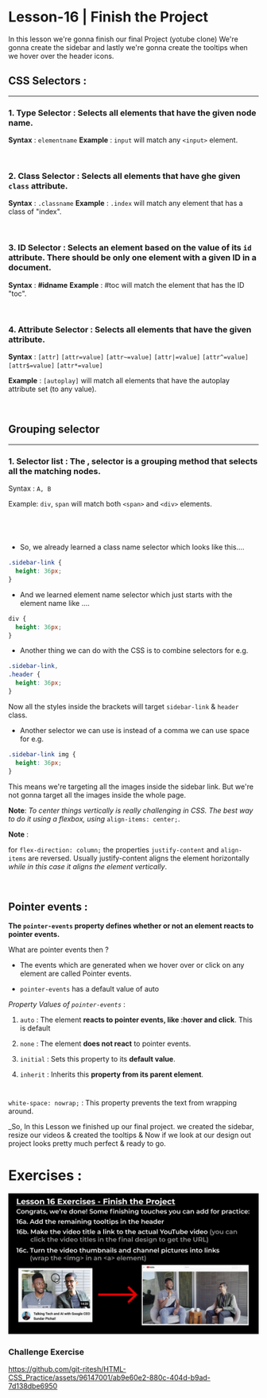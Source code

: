 # Lesson-16 | Finish the Project

In this lesson we're gonna finish our final Project (yotube clone) We're gonna create the sidebar and lastly we're gonna create the tooltips when we hover over the header icons.

## CSS Selectors :

<hr>

### 1. Type Selector : Selects all elements that have the given node name.

**Syntax** : `elementname`
**Example** : `input` will match any `<input>` element.

<br>

### 2. Class Selector : Selects all elements that have ghe given `class` attribute.

**Syntax** : `.classname`
**Example** : `.index` will match any element that has a class of "index".

<br>

### 3. ID Selector : Selects an element based on the value of its `id` attribute. There should be only one element with a given ID in a document.

**Syntax** : **#idname**
**Example** : #toc will match the element that has the ID "toc".

<br>

### 4. Attribute Selector : Selects all elements that have the given attribute.

**Syntax** : `[attr]` `[attr=value]` `[attr~=value]` `[attr|=value]` `[attr^=value]` `[attr$=value]` `[attr*=value]`

**Example** : `[autoplay]` will match all elements that have the autoplay attribute set (to any value).

<br>

## Grouping selector

<hr>

### 1. Selector list : The , selector is a grouping method that selects all the matching nodes.

Syntax : `A, B`

Example: `div`, `span` will match both `<span>` and `<div>` elements.

<br>

#

- So, we already learned a class name selector which looks like this....

```css
.sidebar-link {
  height: 36px;
}
```

- And we learned element name selector which just starts with the element name like ....

```css
div {
  height: 36px;
}
```

- Another thing we can do with the CSS is to combine selectors for e.g.

```css
.sidebar-link,
.header {
  height: 36px;
}
```

Now all the styles inside the brackets will target `sidebar-link` & `header` class.

- Another selector we can use is instead of a comma we can use space for e.g.

```css
.sidebar-link img {
  height: 36px;
}
```

This means we're targeting all the images inside the sidebar link. But we're not gonna target all the images inside the whole page.

**Note**: _To center things vertically is really challenging in CSS. The best way to do it using a flexbox, using_ `align-items: center;`.

**Note** :

for `flex-direction: column;` the properties `justify-content` and `align-items` are reversed.
Usually justify-content aligns the element horizontally _while in this case it aligns the element vertically_.

<br>

## Pointer events :

**The `pointer-events` property defines whether or not an element reacts to pointer events.**

What are pointer events then ?

- The events which are generated when we hover over or click on any element are called Pointer events.

- `pointer-events` has a default value of auto

_Property Values of `pointer-events`_ :

1. `auto` : The element **reacts to pointer events, like :hover and click**. This is default

2. `none` : The element **does not react** to pointer events.

3. `initial` : Sets this property to its **default value**.

4. `inherit` : Inherits this **property from its parent element**.

#

`white-space: nowrap;` : This property prevents the text from wrapping around.

\_So, In this Lesson we finished up our final project. we created the sidebar, resize our videos & created the tooltips & Now if we look at our design out project looks pretty much perfect & ready to go.

# Exercises :

![Normal Exercise Image](img/Normal-Exercise-16.png)

### Challenge Exercise  

https://github.com/git-ritesh/HTML-CSS_Practice/assets/96147001/ab9e60e2-880c-404d-b9ad-7d138dbe6950
